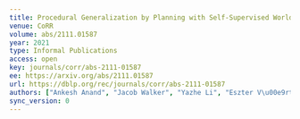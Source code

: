 ```yaml
---
title: Procedural Generalization by Planning with Self-Supervised World Models.
venue: CoRR
volume: abs/2111.01587
year: 2021
type: Informal Publications
access: open
key: journals/corr/abs-2111-01587
ee: https://arxiv.org/abs/2111.01587
url: https://dblp.org/rec/journals/corr/abs-2111-01587
authors: ["Ankesh Anand", "Jacob Walker", "Yazhe Li", "Eszter V\u00e9rtes", "Julian Schrittwieser", "Sherjil Ozair", "Th\u00e9ophane Weber", "Jessica B. Hamrick"]
sync_version: 0
---
```

